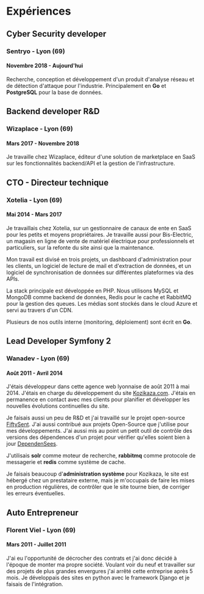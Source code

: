 # Expériences

## Cyber Security developer

### Sentryo - Lyon (69)

#### Novembre 2018 - Aujourd'hui

Recherche, conception et développement d'un produit d'analyse réseau et de détection d'attaque pour l'industrie. Principalement en **Go** et **PostgreSQL** pour la base de données.

## Backend developer R&D

### Wizaplace - Lyon (69)

#### Mars 2017 - Novembre 2018

Je travaille chez Wizaplace, éditeur d'une solution de marketplace en SaaS sur les fonctionnalités backend/API et la gestion de l'infrastructure.

## CTO - Directeur technique

### Xotelia - Lyon (69)

#### Mai 2014 - Mars 2017

Je travaillais chez Xotelia, sur un gestionnaire de canaux de ente en SaaS pour les petits et moyens propriétaires. Je travaille aussi pour Bis-Electric, un magasin en ligne de vente de matériel électrique pour professionnels et particuliers, sur la refonte du site ainsi que la maintenance.

Mon travail est divisé en trois projets, un dashboard d'administration pour les clients, un logiciel de lecture de mail et d'extraction de données, et un logiciel de synchronisation de données sur différentes plateformes via des APIs.

La stack principale est développée en PHP. Nous utilisons MySQL et MongoDB comme backend de données, Redis pour le cache et RabbitMQ pour la gestion des queues. Les médias sont stockés dans le cloud Azure et servi au travers d'un CDN.

Plusieurs de nos outils interne (monitoring, déploiement) sont écrit en **Go**.

## Lead Developer Symfony 2

### Wanadev - Lyon (69)

#### Août 2011 - Avril 2014

J'étais développeur dans cette agence web lyonnaise de août 2011 à mai 2014. J'étais en charge du développement du site [Kozikaza.com](http://www.kozikaza.com). J'étais en permanence en contact avec mes clients pour planifier et développer les nouvelles évolutions continuelles du site.

Je faisais aussi un peu de R&amp;D et j'ai travaillé sur le projet open-source [FiftySent](http://wanadev.github.com/fiftysent/). J'ai aussi contribué aux projets Open-Source que j'utilise pour mes développements. J'ai aussi mis au point un petit outil de contrôle des versions des dépendences d'un projet pour vérifier qu'elles soient bien à jour [DependenSees](https://github.com/luxifer/dependensees).

J'utilisais **solr** comme moteur de recherche, **rabbitmq** comme protocole de messagerie et **redis** comme système de cache.

Je faisais beaucoup d'**administration système** pour Kozikaza, le site est hébergé chez un prestataire externe, mais je m'occupais de faire les mises en production régulières, de contrôler que le site tourne bien, de corriger les erreurs éventuelles.

## Auto Entrepreneur

### Florent Viel - Lyon (69)

#### Mars 2011 - Juillet 2011

J'ai eu l'opportunité de décrocher des contrats et j'ai donc décidé à l'époque de monter ma propre société. Voulant voir du neuf et travailler sur des projets de plus grandes envergures j'ai arrêté cette entreprise après 5 mois. Je développais des sites en python avec le framework Django et je faisais de l'intégration.
